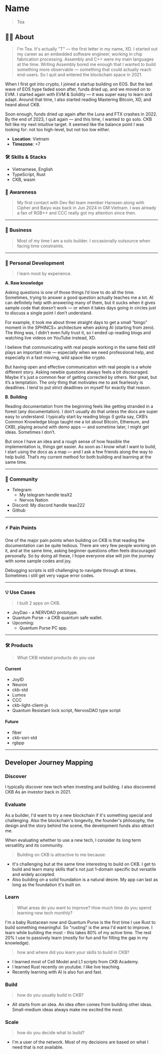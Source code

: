 # Name

> Tea

## 🧑‍💻 **About**

> I'm Tea. It's actually "T" — the first letter in my name, XD.
I started out my career as an embedded software engineer, working in chip fabrication processing. Assembly and C++ were my main languages at the time. Writing Assembly bored me enough that I wanted to build something more observable — something that could actually reach end-users. So I quit and entered the blockchain space in 2021.

When I first got into crypto, I joined a startup building on EOS. But the last wave of EOS hype faded soon after, funds dried up, and we moved on to EVM. I started again with EVM & Solidity — it was super easy to learn and adapt. Around that time, I also started reading Mastering Bitcoin, XD, and heard about CKB.

Soon enough, funds dried up again after the Luna and FTX crashes in 2022. By the end of 2023, I quit again — and this time, I wanted to go solo. CKB felt like my next intuitive target. It seemed like the balance point I was looking for: not too high-level, but not too low either.

- **Location**: Vietnam
- **Timezone**: +7

### **🛠️ Skills & Stacks**

- Vietnamese, English
- TypeScript, Rust
- CKB, wasm

### 🧠 **Awareness**

> My first contact with Dev Rel team member Hanssen along with Cipher and Baiyu was back in Jun 2024 in GM Vietnam. I was already a fan of RGB++ and CCC really got my attention since then.

---

### 💼 **Business**

> Most of my time I am a solo builder. I occasionally outsource when facing time constraints.

---

### 🚀 **Personal Development**
> I learn most by experience.

**A. Raw knowledge**

Asking questions is one of those things I’d love to do all the time. Sometimes, trying to answer a good question actually teaches me a lot. AI can definitely help with answering many of them, but it sucks when it gives sample code that doesn’t work — or when it takes days going in circles just to discuss a single point I don’t understand.

For example, it took me about three straight days to get a small “bingo” moment in the SPHINCS+ architecture when asking AI (starting from zero). The thing was, I didn’t even fully trust it, so I ended up reading blogs and watching live videos on YouTube instead, XD.

I believe that communicating with real people working in the same field still plays an important role — especially when we need professional help, and especially in a fast-moving, wild space like crypto.

But having open and effective communication with real people is a whole different story. Asking newbie questions always feels a bit discouraged. Maybe it's just a common fear of getting corrected by others. Not great, but it’s a temptation. The only thing that motivates me to ask fearlessly is deadlines. I tend to put strict deadlines on myself for exactly that reason.

**B. Building**

Reading documentation from the beginning feels like getting stranded in a forest (any documentation). I don’t usually do that unless the docs are super easy to understand. I typically start by reading blogs (I gotta say, CKB’s Common Knowledge blogs taught me a lot about Bitcoin, Ethereum, and CKB), playing around with demo apps — and sometime later, I might get ideas. Sometimes I don’t.

But once I have an idea and a rough sense of how feasible the implementation is, things get easier. As soon as I know what I want to build, I start using the docs as a map — and I ask a few friends along the way to help build. That’s my current method for both building and learning at the same time.

---

### 🤝 **Community**

- Telegram:
  - My telegram handle teaX2
  - Nervos Nation
- Discord: My discord handle teax222
- Github

---

### ⚡ **Pain Points**

One of the major pain points when building on CKB is that reading the documentation can be quite tedious. There are very few people working on it, and at the same time, asking beginner questions often feels discouraged personally. So by doing all these, I hope everyone else will join the journey with some sample codes and joy.

Debugging scripts is still challenging to navigate through at times. Sometimes i still get very vague error codes.

---

### 💡 **Use Cases**

> I built 2 apps on CKB.
- JoyDao - a NERVDAO prototype.
- Quantum Purse - a CKB quantum safe wallet.
- Upcoming:
  - Quantum Purse PC app.

---

### 🛠️ **Products**

> What CKB related products do you use

#### Current

- JoyID
- Neuron
- ckb-std
- Lumos
- CCC
- ckb-light-client-js
- Quantum Resistant lock script, NervosDAO type script

#### Future

- fiber
- ckb-ssri-std
- rgbpp

---

## Developer Journey Mapping

### Discover
I typically discover new tech when investing and building. I also discovered CKB As an investor back in 2021.

### Evaluate
As a builder, I'd want to try a new blockchain if it's something special and challenging. Also the blockchain's longevity, the founder's philosophy, the design and the story behind the scene, the development funds also attract me.

When evaluating whether to use a new tech, I consider its long term versatility and its community.

> Building on CKB is attractive to me because:

- It's challenging but at the same time interesting to build on CKB. I get to build and learn many skills that's not just 1-domain specific but versatile and widely accepted.
- Also building on a solid foundation is a natural desire. My app can last as long as the foundation it's built on.

### Learn
> What areas do you want to improve? How much time do you spend learning new tech monthly?

I'm a baby Rustacean now and Quantum Purse is the first time I use Rust to build something meaningful. So "rusting" is the area I'd want to improve.
I learn while building the most - this takes 80% of my active time. The rest 20% I use to passively learn (mostly for fun and for filling the gap in my knowledge).

> how and where did you learn your skills to build in CKB?

- I learned most of Cell Model and L1 scripts from CKB Academy.
- I learned Rust recently on youtube. I like live teaching.
- Recently learning with AI is also fun and fast.

### Build

>how do you usually build in CKB?

- All starts from an idea. An idea often comes from building other ideas. Small-medium ideas always make me excited the most.

### Scale

>how do you decide what to build?

- I'm a user of the network. Most of my decisions are based on what I need that is not available.
